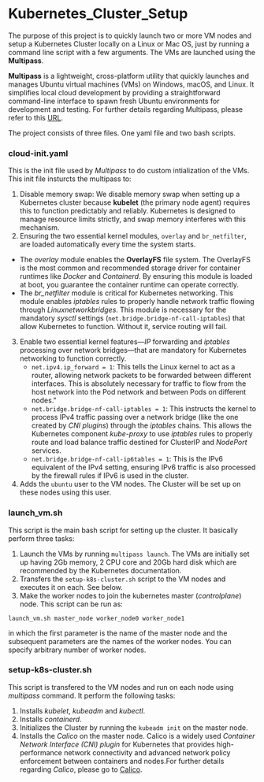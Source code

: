 # Kubernetes_Cluster_Setup
The purpose of this project is to quickly launch two or more VM nodes and setup a Kubernetes 
Cluster locally on a Linux or Mac OS, just by running a command line script with a few arguments.
The VMs are launched using the **Multipass**.

**Multipass** is a lightweight, cross-platform utility that quickly launches and manages Ubuntu 
virtual machines (VMs) on Windows, macOS, and Linux. It simplifies local cloud development by 
providing a straightforward command-line interface to spawn fresh Ubuntu environments for development 
and testing. For further details regarding Multipass, please refer to this [URL](https://canonical.com/multipass).

The project consists of three files. One yaml file and two bash scripts. 

### cloud-init.yaml 
This is the init file used by _Multipass_ to do custom intialization of the VMs. This init file
insturcts the multipass to:
1. Disable memory swap: We disable memory swap when setting up a Kubernetes cluster because **kubelet** (the primary 
node agent) requires this to function predictably and reliably. Kubernetes is designed to manage resource limits 
strictly, and swap memory interferes with this mechanism.
2. Ensuring the two essential kernel modules, `overlay` and `br_netfilter`, are loaded automatically every time the system starts.
  * The _overlay_ module enables the **OverlayFS** file system. The OverlayFS is the most common and recommended storage driver 
    for container runtimes like _Docker_ and _Containerd_. By ensuring this module is loaded at boot, you guarantee 
    the container runtime can operate correctly.
  * The _br_netfilter_ module is critical for Kubernetes networking. This module enables ${iptables}$ rules to properly 
    handle network traffic flowing through ${Linux network bridges}$. This module is necessary for the mandatory 
    ${sysctl}$ settings (`net.bridge.bridge-nf-call-iptables`) that allow Kubernetes to function. Without it, service 
    routing will fail.
3. Enable two essential kernel features—${IP}$ forwarding and ${iptables}$ processing over network bridges—that are 
   mandatory for Kubernetes networking to function correctly.
   * `net.ipv4.ip_forward = 1`: This tells the Linux kernel to act as a router, allowing network packets to be 
     forwarded between different interfaces. This is absolutely necessary for traffic to flow from the host network 
     into the Pod network and between Pods on different nodes."
   * `net.bridge.bridge-nf-call-iptables = 1`: This instructs the kernel to process IPv4 traffic passing over a 
     network bridge (like the one created by *CNI plugins*) through the _iptables_ chains. This allows the Kubernetes 
     component *kube-proxy* to use _iptables_ rules to properly route and load balance traffic destined for ClusterIP 
     and _NodePort_ services.
   * `net.bridge.bridge-nf-call-ip6tables = 1`: This is the IPv6 equivalent of the IPv4 setting, ensuring IPv6 traffic 
     is also processed by the firewall rules if IPv6 is used in the cluster.
4. Adds the `ubuntu` user to the VM nodes. The Cluster will be set up on these nodes using this user.

### launch_vm.sh
This script is the main bash script for setting up the cluster. It basically perform three tasks:
1. Launch the VMs by running `multipass launch`. The VMs are initially set up having 2Gb memory, 2 CPU core and 20Gb 
   hard disk which are recommended by the Kubernetes documentation. 
2. Transfers the `setup-k8s-cluster.sh` script to the VM nodes and executes it on each. See below.
3. Make the worker nodes to join the kubernetes master (_controlplane_) node.
This script can be run as:
```shell
launch_vm.sh master_node worker_node0 worker_node1
```
in which the first parameter is the name of the master node and the subsequent parameters are the names of the worker 
nodes. You can specify arbitrary number of worker nodes.

### setup-k8s-cluster.sh
This script is transfered to the VM nodes and run on each node using _multipass_ command. It perform the following tasks: 
1. Installs *kubelet*,  *kubeadm* and *kubectl*.
2. Installs *containerd*.
3. Initializes the Cluster by running the `kubeadm init` on the master node.
4. Installs the *Calico* on the master node. Calico is a widely used *Container Network Interface (CNI) plugin* for 
   Kubernetes that provides high-performance network connectivity and advanced network policy enforcement between 
   containers and nodes.For further details regarding _Calico_, please go to [Calico](https://www.tigera.io/project-calico/).

